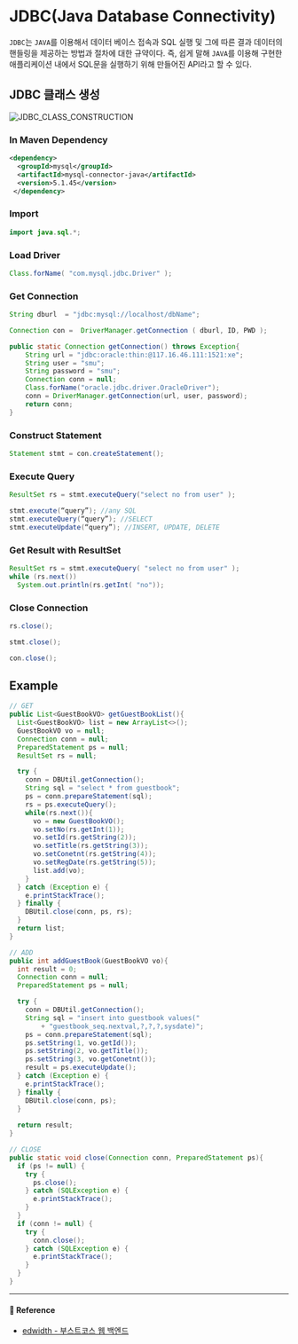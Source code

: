 # JDBC(Java Database Connectivity)

`JDBC`는 `JAVA`를 이용해서 데이터 베이스 접속과 SQL 실행 및 그에 따른 결과 데이터의 핸들링을 제공하는 방법과 절차에 대한 규약이다. 즉, 쉽게 말해 `JAVA`를 이용해 구현한 애플리케이션 내에서 SQL문을 실행하기 위해 만들어진 API라고 할 수 있다.

## JDBC 클래스 생성

![JDBC_CLASS_CONSTRUCTION](https://user-images.githubusercontent.com/24209005/89899209-e2c55680-dc1c-11ea-8539-ef5df37fc2bf.png)

### In Maven Dependency

```xml
<dependency>   
  <groupId>mysql</groupId>   
  <artifactId>mysql-connector-java</artifactId>
  <version>5.1.45</version>
 </dependency>
```

### Import

```java
import java.sql.*;
```

### Load Driver

```java
Class.forName( "com.mysql.jdbc.Driver" );
```

### Get Connection

```java
String dburl  = "jdbc:mysql://localhost/dbName";

Connection con =  DriverManager.getConnection ( dburl, ID, PWD );
```

```java
public static Connection getConnection() throws Exception{
	String url = "jdbc:oracle:thin:@117.16.46.111:1521:xe";
	String user = "smu";
	String password = "smu";
	Connection conn = null;
	Class.forName("oracle.jdbc.driver.OracleDriver");
	conn = DriverManager.getConnection(url, user, password);
	return conn;
}
```

### Construct Statement

```java
Statement stmt = con.createStatement();
```

### Execute Query

```java
ResultSet rs = stmt.executeQuery("select no from user" );

stmt.execute(“query”); //any SQL
stmt.executeQuery(“query”); //SELECT
stmt.executeUpdate(“query”); //INSERT, UPDATE, DELETE
```

### Get Result with ResultSet

```java
ResultSet rs = stmt.executeQuery( "select no from user" );
while (rs.next())
  System.out.println(rs.getInt( "no"));
```

### Close Connection

```java
rs.close();

stmt.close();

con.close();
```

## Example

```java
// GET
public List<GuestBookVO> getGuestBookList(){
  List<GuestBookVO> list = new ArrayList<>();
  GuestBookVO vo = null;
  Connection conn = null;
  PreparedStatement ps = null;
  ResultSet rs = null;

  try {
    conn = DBUtil.getConnection();
    String sql = "select * from guestbook";
    ps = conn.prepareStatement(sql);
    rs = ps.executeQuery();
    while(rs.next()){
      vo = new GuestBookVO();
      vo.setNo(rs.getInt(1));
      vo.setId(rs.getString(2));
      vo.setTitle(rs.getString(3));
      vo.setConetnt(rs.getString(4));
      vo.setRegDate(rs.getString(5));
      list.add(vo);
    }
  } catch (Exception e) {
    e.printStackTrace();
  } finally {
    DBUtil.close(conn, ps, rs);
  }		
  return list;		
}
```

```java
// ADD
public int addGuestBook(GuestBookVO vo){
  int result = 0;
  Connection conn = null;
  PreparedStatement ps = null;

  try {
    conn = DBUtil.getConnection();
    String sql = "insert into guestbook values("
        + "guestbook_seq.nextval,?,?,?,sysdate)";
    ps = conn.prepareStatement(sql);
    ps.setString(1, vo.getId());
    ps.setString(2, vo.getTitle());
    ps.setString(3, vo.getConetnt());
    result = ps.executeUpdate();
  } catch (Exception e) {
    e.printStackTrace();
  } finally {
    DBUtil.close(conn, ps);
  }
  
  return result;
}
```

```java
// CLOSE
public static void close(Connection conn, PreparedStatement ps){
  if (ps != null) {
    try {
      ps.close();
    } catch (SQLException e) {
      e.printStackTrace();
    }
  }
  if (conn != null) {
    try {
      conn.close();
    } catch (SQLException e) {
      e.printStackTrace();
    }
  }
}
```

---

#### 🙏 Reference

- [edwidth - 부스트코스 웹 백엔드](https://www.edwith.org/boostcourse-web-be/lecture/58939/)
